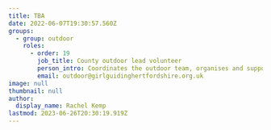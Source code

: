 ```yaml
---
title: TBA
date: 2022-06-07T19:30:57.560Z
groups:
  - group: outdoor
    roles:
      - order: 19
        job_title: County outdoor lead volunteer
        person_intro: Coordinates the outdoor team, organises and supports outdoor events and trainings, liaising with other advisers, and promoting an enthusiasm for the outdoors.
        email: outdoor@girlguidinghertfordshire.org.uk
image: null
thumbnail: null
author:
  display_name: Rachel Kemp
lastmod: 2023-06-26T20:30:19.919Z
---
```

